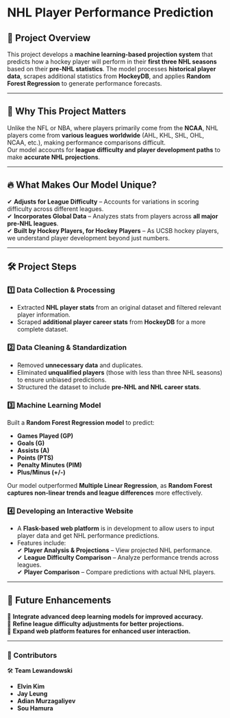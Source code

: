 # NHL Player Performance Prediction

## 📌 Project Overview
This project develops a **machine learning-based projection system** that predicts how a hockey player will perform in their **first three NHL seasons** based on their **pre-NHL statistics**. The model processes **historical player data**, scrapes additional statistics from **HockeyDB**, and applies **Random Forest Regression** to generate performance forecasts.

---

## 🏒 Why This Project Matters
Unlike the NFL or NBA, where players primarily come from the **NCAA**, NHL players come from **various leagues worldwide** (AHL, KHL, SHL, OHL, NCAA, etc.), making performance comparisons difficult.  
Our model accounts for **league difficulty and player development paths** to make **accurate NHL projections**.

---

## 🔥 What Makes Our Model Unique?

✔ **Adjusts for League Difficulty** – Accounts for variations in scoring difficulty across different leagues.  
✔ **Incorporates Global Data** – Analyzes stats from players across **all major pre-NHL leagues**.  
✔ **Built by Hockey Players, for Hockey Players** – As UCSB hockey players, we understand player development beyond just numbers.

---

## 🛠 Project Steps

### **1️⃣ Data Collection & Processing**
- Extracted **NHL player stats** from an original dataset and filtered relevant player information.  
- Scraped **additional player career stats** from **HockeyDB** for a more complete dataset.

### **2️⃣ Data Cleaning & Standardization**
- Removed **unnecessary data** and duplicates.  
- Eliminated **unqualified players** (those with less than three NHL seasons) to ensure unbiased predictions.  
- Structured the dataset to include **pre-NHL and NHL career stats**.

### **3️⃣ Machine Learning Model**
Built a **Random Forest Regression model** to predict:  
- **Games Played (GP)**  
- **Goals (G)**  
- **Assists (A)**  
- **Points (PTS)**  
- **Penalty Minutes (PIM)**  
- **Plus/Minus (+/-)**  

Our model outperformed **Multiple Linear Regression**, as **Random Forest captures non-linear trends and league differences** more effectively.

### **4️⃣ Developing an Interactive Website**
- A **Flask-based web platform** is in development to allow users to input player data and get NHL performance predictions.
- Features include:  
  ✔ **Player Analysis & Projections** – View projected NHL performance.  
  ✔ **League Difficulty Comparison** – Analyze performance trends across leagues.  
  ✔ **Player Comparison** – Compare predictions with actual NHL players.

---

## 🚀 Future Enhancements
🔹 **Integrate advanced deep learning models for improved accuracy.**  
🔹 **Refine league difficulty adjustments for better projections.**  
🔹 **Expand web platform features for enhanced user interaction.**

---

### **📢 Contributors**
🛠 **Team Lewandowski**  
- **Elvin Kim**  
- **Jay Leung**  
- **Adian Murzagaliyev**  
- **Sou Hamura**  
